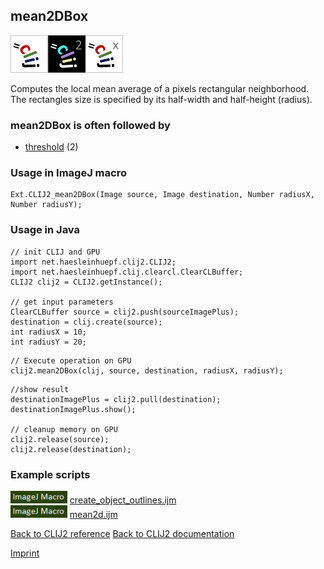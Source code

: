 ## mean2DBox
<img src="images/mini_clij1_logo.png"/><img src="images/mini_clij2_logo.png"/><img src="images/mini_clijx_logo.png"/>

Computes the local mean average of a pixels rectangular neighborhood. The rectangles size is specified by 
its half-width and half-height (radius).

### mean2DBox is often followed by
* <a href="reference_threshold">threshold</a> (2)


### Usage in ImageJ macro
```
Ext.CLIJ2_mean2DBox(Image source, Image destination, Number radiusX, Number radiusY);
```


### Usage in Java
```
// init CLIJ and GPU
import net.haesleinhuepf.clij2.CLIJ2;
import net.haesleinhuepf.clij.clearcl.ClearCLBuffer;
CLIJ2 clij2 = CLIJ2.getInstance();

// get input parameters
ClearCLBuffer source = clij2.push(sourceImagePlus);
destination = clij.create(source);
int radiusX = 10;
int radiusY = 20;
```

```
// Execute operation on GPU
clij2.mean2DBox(clij, source, destination, radiusX, radiusY);
```

```
//show result
destinationImagePlus = clij2.pull(destination);
destinationImagePlus.show();

// cleanup memory on GPU
clij2.release(source);
clij2.release(destination);
```




### Example scripts
<a href="https://github.com/clij/clij2-docs/blob/master/src/main/macro/create_object_outlines.ijm"><img src="images/language_macro.png" height="20"/></a> [create_object_outlines.ijm](https://github.com/clij/clij2-docs/blob/master/src/main/macro/create_object_outlines.ijm)  
<a href="https://github.com/clij/clij2-docs/blob/master/src/main/macro/mean2d.ijm"><img src="images/language_macro.png" height="20"/></a> [mean2d.ijm](https://github.com/clij/clij2-docs/blob/master/src/main/macro/mean2d.ijm)  


[Back to CLIJ2 reference](https://clij.github.io/clij2-docs/reference)
[Back to CLIJ2 documentation](https://clij.github.io/clij2-docs)

[Imprint](https://clij.github.io/imprint)
